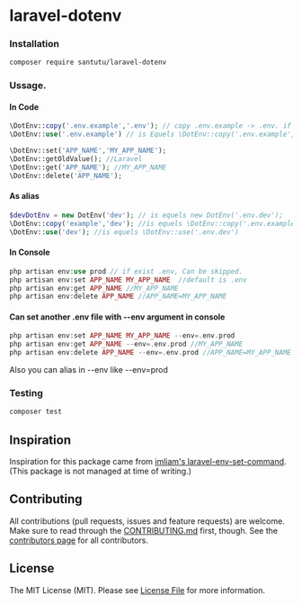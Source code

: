 # laravel-dotenv

### Installation

```bash
composer require santutu/laravel-dotenv
```

### Ussage.

#### In Code

```php
\DotEnv::copy('.env.example','.env'); // copy .env.example -> .env. if already exist, backup to .env.temp
\DotEnv::use('.env.example') // is Equels \DotEnv::copy('.env.example','.env');

\DotEnv::set('APP_NAME','MY_APP_NAME');
\DotEnv::getOldValue(); //Laravel
\DotEnv::get('APP_NAME'); //MY_APP_NAME
\DotEnv::delete('APP_NAME');
```

#### As alias
```php
$devDotEnv = new DotEnv('dev'); // is equels new DotEnv('.env.dev'); 
\DotEnv::copy('example','dev'); //is equels \DotEnv::copy('.env.example','.env.dev'); 
\DotEnv::use('dev'); //is equels \DotEnv::use('.env.dev') 
```


#### In Console

```php
php artisan env:use prod // if exist .env, Can be skipped.
php artisan env:set APP_NAME MY_APP_NAME  //default is .env
php artisan env:get APP_NAME //MY_APP_NAME 
php artisan env:delete APP_NAME //APP_NAME=MY_APP_NAME
```

#### Can set another .env file with --env argument in console 

```php
php artisan env:set APP_NAME MY_APP_NAME --env=.env.prod
php artisan env:get APP_NAME --env=.env.prod //MY_APP_NAME 
php artisan env:delete APP_NAME --env=.env.prod //APP_NAME=MY_APP_NAME
```

Also you can alias in --env like --env=prod 

### Testing

``` bash
composer test
```

## Inspiration
Inspiration for this package came from [imliam's laravel-env-set-command](https://github.com/imliam/laravel-env-set-command).
(This package is not managed at time of writing.)

## Contributing
All contributions (pull requests, issues and feature requests) are
welcome. Make sure to read through the [CONTRIBUTING.md](CONTRIBUTING.md) first,
though. See the [contributors page](../../graphs/contributors) for all contributors.


## License

The MIT License (MIT). Please see [License File](LICENSE.md) for more information.